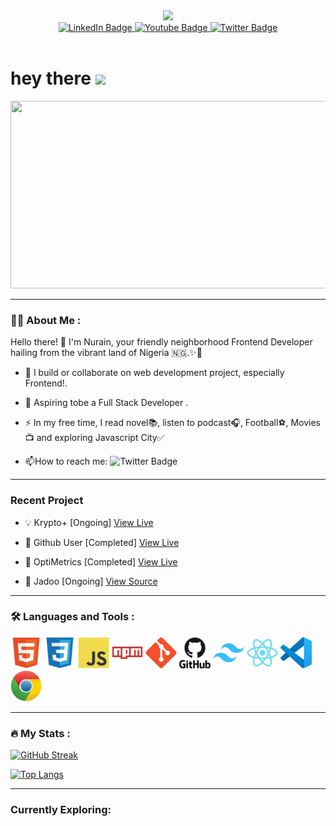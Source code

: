 <div id="header" align="center">
  <img src="https://media.giphy.com/media/s63Jzew1dfO3j6nndV/giphy.gif" width="300"/>
</div>

<div id="badges" align="center">
  <a href="#">
    <img src="https://img.shields.io/badge/LinkedIn-blue?style=for-the-badge&logo=linkedin&logoColor=white" alt="LinkedIn Badge"/>
  </a>
  <a href="#">
    <img src="https://img.shields.io/badge/YouTube-red?style=for-the-badge&logo=youtube&logoColor=white" alt="Youtube Badge"/>
  </a>
  <a href="https://twitter.com/adexbam02?s=20">
    <img src="https://img.shields.io/badge/Twitter-blue?style=for-the-badge&logo=twitter&logoColor=white" alt="Twitter Badge"/>
  </a>
</div>

<img src="https://komarev.com/ghpvc/?username=Adexbm02&style=flat-square&color=blue" alt="" align="center"/>

<h1>
  hey there
  <img src="https://giphy.com/gifs/pudgypenguins-pudgy-penguin-penguins-6ib6KPmkeAjDTxMxij" width="30px"/>
</h1>

<div align="center">
  <img src="https://media.giphy.com/media/dWesBcTLavkZuG35MI/giphy.gif" width="600" height="300"/>
</div>

---

### :man_technologist: About Me :
Hello there! 👋 I'm Nurain, your friendly neighborhood Frontend Developer hailing from the vibrant land of Nigeria 🇳🇬.✨🚀

- :telescope: I build or collaborate on web development project, especially Frontend!.

- :seedling: Aspiring tobe a  Full Stack Developer .

- :zap: In my free time, I read novel:books:, listen to podcast:headphones:, Football:soccer:, Movies:tv: and exploring Javascript City:white_check_mark:
- :mailbox:How to reach me:
    <img src="https://img.shields.io/badge/Twitter-blue?style=for-the-badge&logo=twitter&logoColor=white" alt="Twitter Badge"/>

---
### Recent Project
- :bulb: Krypto+ [Ongoing] <a href="https://kryptoplus.netlify.app/"> View Live</a>

- :mag_right: Github User [Completed] <a href="https://github-user-lime.vercel.app/"> View Live</a>

- :mag_right: OptiMetrics [Completed] <a href="https://optimetrics.netlify.app/"> View Live</a>

- 🚀 Jadoo [Ongoing] <a href="https://github.com/Adexbam02/Jadoo"> View Source</a>


---

### :hammer_and_wrench: Languages and Tools :
<div>
  <img src="https://github.com/devicons/devicon/blob/master/icons/html5/html5-original.svg" alt="HTML" height="50px" width="50px"/>
  <img src="https://github.com/devicons/devicon/blob/master/icons/css3/css3-original.svg" alt="HTML" height="50px" width="50px"/>
  <img src="https://github.com/devicons/devicon/blob/master/icons/javascript/javascript-original.svg" alt="HTML" height="50px" width="50px"/>
  <img src="https://github.com/devicons/devicon/blob/master/icons/npm/npm-original-wordmark.svg" alt="HTML" height="50px" width="50px"/>
  <img src="https://github.com/devicons/devicon/blob/master/icons/git/git-original.svg" alt="HTML" height="50px" width="50px"/>
  <img src="https://github.com/devicons/devicon/blob/master/icons/github/github-original-wordmark.svg" alt="HTML" height="50px" width="50px"/>
  <img src="https://github.com/devicons/devicon/blob/master/icons/tailwindcss/tailwindcss-plain.svg" alt="HTML" height="50px" width="50px"/>
  <img src="https://github.com/devicons/devicon/blob/master/icons/react/react-original.svg" alt="HTML" height="50px" width="50px"/>
  <img src="https://github.com/devicons/devicon/blob/master/icons/vscode/vscode-original.svg" alt="HTML" height="50px" width="50px"/>
  <img src="https://github.com/devicons/devicon/blob/master/icons/chrome/chrome-original.svg" alt="HTML" height="50px" width="50px"/>
</div>

---

### :fire: My Stats :
[![GitHub Streak](http://github-readme-streak-stats.herokuapp.com?user=Adexbam02&theme=dark&background=000000)](https://git.io/streak-stats)

[![Top Langs](https://github-readme-stats.vercel.app/api/top-langs/?username=Adexbam02&layout=compact&theme=vision-friendly-dark)](https://github.com/anuraghazra/github-readme-stats)

---
### Currently Exploring:
